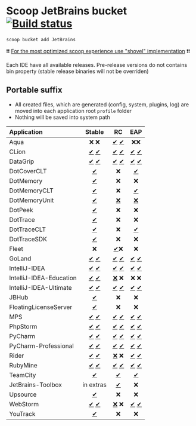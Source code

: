# Scoop JetBrains bucket [![Build status](https://img.shields.io/appveyor/ci/Ash258/scoop-Jetbrains/master.svg?style=popout&logo=appveyor&label=AppVeyor)](https://ci.appveyor.com/project/Ash258/scoop-jetbrains)

`scoop bucket add JetBrains`

❗❗ [For the most optimized scoop experience use "shovel" implementation](https://github.com/Ash258/Scoop-Core) ❗❗

Each IDE have all available releases. Pre-release versions do not contains bin property (stable release binaries will not be overriden)

## Portable suffix

- All created files, which are generated (config, system, plugins, log) are moved into each application root `profile` folder
- Nothing will be saved into system path

| Application             |                                             Stable                                             |                                                 RC                                                 |                                                 EAP                                                  |
| :---------------------- | :--------------------------------------------------------------------------------------------: | :------------------------------------------------------------------------------------------------: | :--------------------------------------------------------------------------------------------------: |
| Aqua                    |                                              ❌ ❌                                               |                       [✔](./bucket/Aqua-RC.yml) [✔](./bucket/Aqua-RC-np.yml)                       |                                                  ❌❌                                                  |
| CLion                   |                   [✔](./bucket/CLion.json) [✔](./bucket/CLion-portable.json)                   |                  [✔](./bucket/CLion-RC.json) [✔](./bucket/CLion-RC-portable.json)                  |                  [✔](./bucket/CLion-EAP.json) [✔](./bucket/CLion-EAP-portable.json)                  |
| DataGrip                |                [✔](./bucket/DataGrip.json) [✔](./bucket/DataGrip-portable.json)                |               [✔](./bucket/DataGrip-RC.json) [✔](./bucket/DataGrip-RC-portable.json)               |               [✔](./bucket/DataGrip-EAP.json) [✔](./bucket/DataGrip-EAP-portable.json)               |
| DotCoverCLT             |                                 [✔](./bucket/DotCoverCLT.yml)                                  |                                                 ❌                                                  |                                  [✔](./bucket/DotCoverCLT-EAP.yml)                                   |
| DotMemory               |                                  [✔](./bucket/DotMemory.yml)                                   |                                                 ❌                                                  |                                                  ❌                                                   |
| DotMemoryCLT            |                                 [✔](./bucket/DotMemoryCLT.yml)                                 |                                                 ❌                                                  |                                  [✔](./bucket/DotMemoryCLT-EAP.yml)                                  |
| DotMemoryUnit           |                                [✔](./bucket/DotMemoryUnit.yml)                                 |      [❌](https://data.services.jetbrains.com/products/releases?code=DMU&latest=true&type=rc)       |       [❌](https://data.services.jetbrains.com/products/releases?code=DMU&latest=true&type=eap)       |
| DotPeek                 |                                   [✔](./bucket/DotPeek.yml)                                    |                                                 ❌                                                  |                                                  ❌                                                   |
| DotTrace                |                                   [✔](./bucket/DotTrace.yml)                                   |                                                 ❌                                                  |                                                  ❌                                                   |
| DotTraceCLT             |                                 [✔](./bucket/DotTraceCLT.yml)                                  |                                                 ❌                                                  |                                  [✔](./bucket/DotMemoryCLT-EAP.yml)                                  |
| DotTraceSDK             |                                 [✔](./bucket/DotTraceSDK.yml)                                  |                                                 ❌                                                  |                                                  ❌                                                   |
| Fleet                   |                                               ❌                                                |                                      [✔](./bucket/Fleed.yml)❌                                      |                                                  ❌                                                   |
| GoLand                  |                  [✔](./bucket/GoLand.json) [✔](./bucket/GoLand-portable.json)                  |                 [✔](./bucket/GoLand-RC.json) [✔](./bucket/GoLand-RC-portable.json)                 |                 [✔](./bucket/GoLand-EAP.json) [✔](./bucket/GoLand-EAP-portable.json)                 |
| IntelliJ-IDEA           |           [✔](./bucket/IntelliJ-IDEA.json) [✔](./bucket/IntelliJ-IDEA-portable.json)           |          [✔](./bucket/IntelliJ-IDEA-RC.json) [✔](./bucket/IntelliJ-IDEA-RC-portable.json)          |          [✔](./bucket/IntelliJ-IDEA-EAP.json) [✔](./bucket/IntelliJ-IDEA-EAP-portable.json)          |
| IntelliJ-IDEA-Education | [✔](./bucket/IntelliJ-IDEA-Education.json) [✔](./bucket/IntelliJ-IDEA-Education-portable.json) |     [❌](https://data.services.jetbrains.com/products/releases?code=IIE&latest=true&type=rc) ❌      |                                                 ❌ ❌                                                  |
| IntelliJ-IDEA-Ultimate  |  [✔](./bucket/IntelliJ-IDEA-Ultimate.json) [✔](./bucket/IntelliJ-IDEA-Ultimate-portable.json)  | [✔](./bucket/IntelliJ-IDEA-Ultimate-RC.json) [✔](./bucket/IntelliJ-IDEA-Ultimate-RC-portable.json) | [✔](./bucket/IntelliJ-IDEA-Ultimate-EAP.json) [✔](./bucket/IntelliJ-IDEA-Ultimate-EAP-portable.json) |
| JBHub                   |                                    [✔](./bucket/JBHub.yml)                                     |                                                 ❌                                                  |                                                  ❌                                                   |
| FloatingLicenseServer   |                            [✔](./bucket/FloatingLicenseServer.yml)                             |                                                 ❌                                                  |                                                  ❌                                                   |
| MPS                     |                     [✔](./bucket/MPS.json) [✔](./bucket/MPS-portable.json)                     |                    [✔](./bucket/MPS-RC.json) [✔](./bucket/MPS-RC-portable.json)                    |                    [✔](./bucket/MPS-EAP.json) [✔](./bucket/MPS-EAP-portable.json)                    |
| PhpStorm                |                [✔](./bucket/PhpStorm.json) [✔](./bucket/PhpStorm-portable.json)                |               [✔](./bucket/PhpStorm-RC.json) [✔](./bucket/PhpStorm-RC-portable.json)               |               [✔](./bucket/PhpStorm-EAP.json) [✔](./bucket/PhpStorm-EAP-portable.json)               |
| PyCharm                 |                 [✔](./bucket/PyCharm.json) [✔](./bucket/PyCharm-portable.json)                 |                [✔](./bucket/PyCharm-RC.json) [✔](./bucket/PyCharm-RC-portable.json)                |                [✔](./bucket/PyCharm-EAP.json) [✔](./bucket/PyCharm-EAP-portable.json)                |
| PyCharm-Professional    |    [✔](./bucket/PyCharm-Professional.json) [✔](./bucket/PyCharm-Professional-portable.json)    |   [✔](./bucket/PyCharm-Professional-RC.json) [✔](./bucket/PyCharm-Professional-RC-portable.json)   |   [✔](./bucket/PyCharm-Professional-EAP.json) [✔](./bucket/PyCharm-Professional-EAP-portable.json)   |
| Rider                   |                   [✔](./bucket/Rider.json) [✔](./bucket/Rider-portable.json)                   |      [❌](https://data.services.jetbrains.com/products/releases?code=RD&latest=true&type=rc) ❌      |                  [✔](./bucket/Rider-EAP.json) [✔](./bucket/Rider-EAP-portable.json)                  |
| RubyMine                |                [✔](./bucket/RubyMine.json) [✔](./bucket/RubyMine-portable.json)                |               [✔](./bucket/RubyMine-RC.json) [✔](./bucket/RubyMine-RC-portable.json)               |               [✔](./bucket/RubyMine-EAP.json) [✔](./bucket/RubyMine-EAP-portable.json)               |
| TeamCity                |                                   [✔](./bucket/TeamCity.yml)                                   |                                   [✔](./bucket/TeamCity-RC.yml)                                    |                                    [✔](./bucket/TeamCity-EAP.yml)                                    |
| JetBrains-Toolbox       |                                           in extras                                            |                              [✔](./bucket/JetBrains-Toolbox-RC.json)                               |                                                  ❌                                                   |
| Upsource                |                                   [✔](./bucket/Upsource.yml)                                   |                                                 ❌                                                  |                                                  ❌                                                   |
| WebStorm                |                [✔](./bucket/WebStorm.json) [✔](./bucket/WebStorm-portable.json)                |      [❌](https://data.services.jetbrains.com/products/releases?code=WS&latest=true&type=rc) ❌      |               [✔](./bucket/WebStorm-EAP.json) [✔](./bucket/WebStorm-EAP-portable.json)               |
| YouTrack                |                                   [✔](./bucket/YouTrack.yml)                                   |                                                 ❌                                                  |                                                  ❌                                                   |

